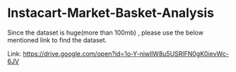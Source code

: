 # Instacart-Market-Basket-Analysis

Since the dataset is huge(more than 100mb) , please use the below mentioned link to find the dataset.  

Link: https://drive.google.com/open?id=1o-Y-niwllW8u5USRlFN0gK0ievWc-6JV
